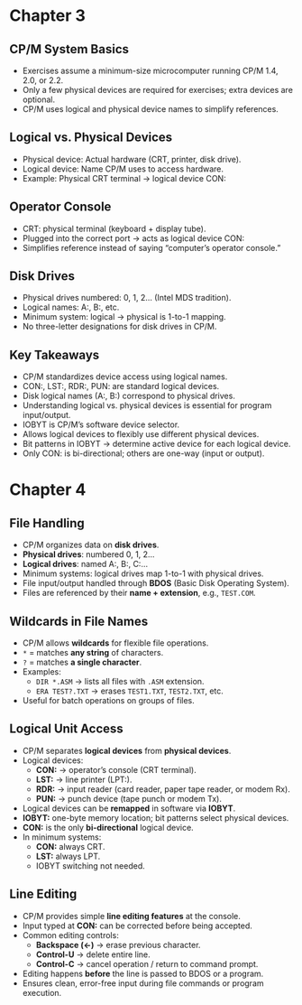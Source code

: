 # Chapter 3

## CP/M System Basics
 - Exercises assume a minimum-size microcomputer running CP/M 1.4, 2.0, or 2.2.
 - Only a few physical devices are required for exercises; extra devices are optional.
 - CP/M uses logical and physical device names to simplify references.
## Logical vs. Physical Devices
 - Physical device: Actual hardware (CRT, printer, disk drive).
 - Logical device: Name CP/M uses to access hardware.
 - Example: Physical CRT terminal → logical device CON:
## Operator Console
 - CRT: physical terminal (keyboard + display tube).
 - Plugged into the correct port → acts as logical device CON:
 - Simplifies reference instead of saying “computer’s operator console.”
## Disk Drives
 - Physical drives numbered: 0, 1, 2… (Intel MDS tradition).
 - Logical names: A:, B:, etc.
 - Minimum system: logical → physical is 1-to-1 mapping.
 - No three-letter designations for disk drives in CP/M.


## Key Takeaways
 - CP/M standardizes device access using logical names.
 - CON:, LST:, RDR:, PUN: are standard logical devices.
 - Disk logical names (A:, B:) correspond to physical drives.
 - Understanding logical vs. physical devices is essential for program input/output.
 - IOBYT is CP/M’s software device selector.
 - Allows logical devices to flexibly use different physical devices.
 - Bit patterns in IOBYT → determine active device for each logical device.
 - Only CON: is bi-directional; others are one-way (input or output).



# Chapter 4
## File Handling
- CP/M organizes data on **disk drives**.  
- **Physical drives**: numbered 0, 1, 2…  
- **Logical drives**: named A:, B:, C:…  
- Minimum systems: logical drives map 1-to-1 with physical drives.  
- File input/output handled through **BDOS** (Basic Disk Operating System).  
- Files are referenced by their **name + extension**, e.g., `TEST.COM`.  

## Wildcards in File Names
- CP/M allows **wildcards** for flexible file operations.  
- `*` = matches **any string** of characters.  
- `?` = matches **a single character**.  
- Examples:  
  - `DIR *.ASM` → lists all files with `.ASM` extension.  
  - `ERA TEST?.TXT` → erases `TEST1.TXT`, `TEST2.TXT`, etc.  
- Useful for batch operations on groups of files.  

## Logical Unit Access
- CP/M separates **logical devices** from **physical devices**.  
- Logical devices:  
  - **CON:** → operator’s console (CRT terminal).  
  - **LST:** → line printer (LPT:).  
  - **RDR:** → input reader (card reader, paper tape reader, or modem Rx).  
  - **PUN:** → punch device (tape punch or modem Tx).  
- Logical devices can be **remapped** in software via **IOBYT**.  
- **IOBYT:** one-byte memory location; bit patterns select physical devices.  
- **CON:** is the only **bi-directional** logical device.  
- In minimum systems:  
  - **CON:** always CRT.  
  - **LST:** always LPT.  
  - IOBYT switching not needed.  

## Line Editing
- CP/M provides simple **line editing features** at the console.  
- Input typed at **CON:** can be corrected before being accepted.  
- Common editing controls:  
  - **Backspace (←)** → erase previous character.  
  - **Control-U** → delete entire line.  
  - **Control-C** → cancel operation / return to command prompt.  
- Editing happens **before** the line is passed to BDOS or a program.  
- Ensures clean, error-free input during file commands or program execution.  



